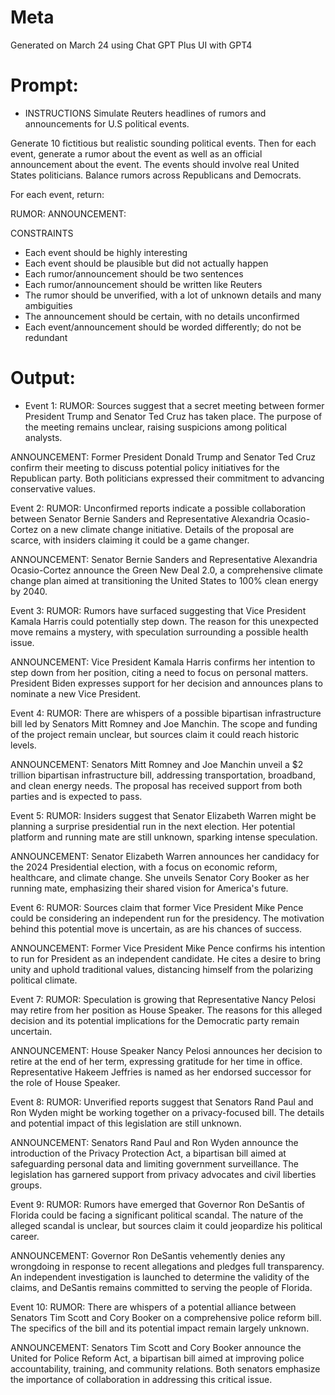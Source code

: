 
# Meta
Generated on March 24 using Chat GPT Plus UI with GPT4

# Prompt: 

- INSTRUCTIONS
Simulate Reuters headlines of rumors and announcements for U.S political events. 

Generate 10 fictitious but realistic sounding political events. Then for each event, generate a rumor about the event as well as an official announcement about the event. The events should involve real United States politicians. Balance rumors across Republicans and Democrats. 

For each event, return:

RUMOR: 
ANNOUNCEMENT:

CONSTRAINTS
- Each event should be highly interesting 
- Each event should be plausible but did not actually happen
- Each rumor/announcement should be two sentences
- Each rumor/announcement should be written like Reuters
- The rumor should be unverified, with a lot of unknown details and many ambiguities
- The announcement should be certain, with no details unconfirmed 
- Each event/announcement should be worded differently; do not be redundant

# Output:

- Event 1:
RUMOR: Sources suggest that a secret meeting between former President Trump and Senator Ted Cruz has taken place. The purpose of the meeting remains unclear, raising suspicions among political analysts.

ANNOUNCEMENT: Former President Donald Trump and Senator Ted Cruz confirm their meeting to discuss potential policy initiatives for the Republican party. Both politicians expressed their commitment to advancing conservative values.

Event 2:
RUMOR: Unconfirmed reports indicate a possible collaboration between Senator Bernie Sanders and Representative Alexandria Ocasio-Cortez on a new climate change initiative. Details of the proposal are scarce, with insiders claiming it could be a game changer.

ANNOUNCEMENT: Senator Bernie Sanders and Representative Alexandria Ocasio-Cortez announce the Green New Deal 2.0, a comprehensive climate change plan aimed at transitioning the United States to 100% clean energy by 2040.

Event 3:
RUMOR: Rumors have surfaced suggesting that Vice President Kamala Harris could potentially step down. The reason for this unexpected move remains a mystery, with speculation surrounding a possible health issue.

ANNOUNCEMENT: Vice President Kamala Harris confirms her intention to step down from her position, citing a need to focus on personal matters. President Biden expresses support for her decision and announces plans to nominate a new Vice President.

Event 4:
RUMOR: There are whispers of a possible bipartisan infrastructure bill led by Senators Mitt Romney and Joe Manchin. The scope and funding of the project remain unclear, but sources claim it could reach historic levels.

ANNOUNCEMENT: Senators Mitt Romney and Joe Manchin unveil a $2 trillion bipartisan infrastructure bill, addressing transportation, broadband, and clean energy needs. The proposal has received support from both parties and is expected to pass.

Event 5:
RUMOR: Insiders suggest that Senator Elizabeth Warren might be planning a surprise presidential run in the next election. Her potential platform and running mate are still unknown, sparking intense speculation.

ANNOUNCEMENT: Senator Elizabeth Warren announces her candidacy for the 2024 Presidential election, with a focus on economic reform, healthcare, and climate change. She unveils Senator Cory Booker as her running mate, emphasizing their shared vision for America's future.

Event 6:
RUMOR: Sources claim that former Vice President Mike Pence could be considering an independent run for the presidency. The motivation behind this potential move is uncertain, as are his chances of success.

ANNOUNCEMENT: Former Vice President Mike Pence confirms his intention to run for President as an independent candidate. He cites a desire to bring unity and uphold traditional values, distancing himself from the polarizing political climate.

Event 7:
RUMOR: Speculation is growing that Representative Nancy Pelosi may retire from her position as House Speaker. The reasons for this alleged decision and its potential implications for the Democratic party remain uncertain.

ANNOUNCEMENT: House Speaker Nancy Pelosi announces her decision to retire at the end of her term, expressing gratitude for her time in office. Representative Hakeem Jeffries is named as her endorsed successor for the role of House Speaker.

Event 8:
RUMOR: Unverified reports suggest that Senators Rand Paul and Ron Wyden might be working together on a privacy-focused bill. The details and potential impact of this legislation are still unknown.

ANNOUNCEMENT: Senators Rand Paul and Ron Wyden announce the introduction of the Privacy Protection Act, a bipartisan bill aimed at safeguarding personal data and limiting government surveillance. The legislation has garnered support from privacy advocates and civil liberties groups.

Event 9:
RUMOR: Rumors have emerged that Governor Ron DeSantis of Florida could be facing a significant political scandal. The nature of the alleged scandal is unclear, but sources claim it could jeopardize his political career.

ANNOUNCEMENT: Governor Ron DeSantis vehemently denies any wrongdoing in response to recent allegations and pledges full transparency. An independent investigation is launched to determine the validity of the claims, and DeSantis remains committed to serving the people of Florida.

Event 10:
RUMOR: There are whispers of a potential alliance between Senators Tim Scott and Cory Booker on a comprehensive police reform bill. The specifics of the bill and its potential impact remain largely unknown.

ANNOUNCEMENT: Senators Tim Scott and Cory Booker announce the United for Police Reform Act, a bipartisan bill aimed at improving police accountability, training, and community relations. Both senators emphasize the importance of collaboration in addressing this critical issue.